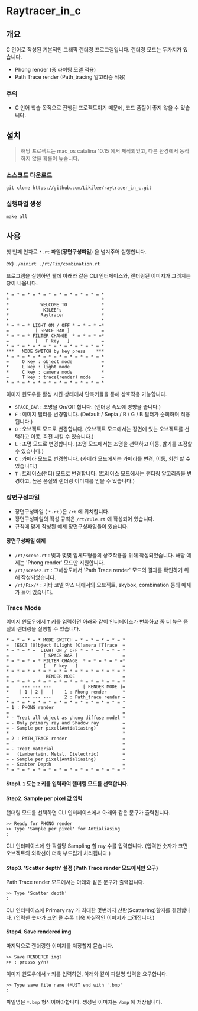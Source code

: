 # Raytracer_in_c
## 개요

C 언어로 작성된 기본적인 그래픽 랜더링 프로그램입니다.
랜더링 모드는 두가지가 있습니다.
- Phong render (퐁 라이팅 모델 적용)
- Path Trace render (Path_tracing 알고리즘 적용)

### 주의
- C 언어 학습 목적으로 진행된 프로젝트이기 때문에, 코드 품질이 좋지 않을 수 있습니다.

## 설치
> 해당 프로젝트는 mac_os catalina 10.15 에서 제작되었고, 다른 환경에서 동작하지 않을 확률이 높습니다.

### 소스코드 다운로드

`git clone https://github.com/Likilee/raytracer_in_c.git`

### 실행파일 생성

`make all`

## 사용

첫 번째 인자로 `*.rt` 파일(**장면구성파일**) 을 넘겨주어 실행합니다.

ex) `./minirt ./rt/Fix/combination.rt`

프로그램을 실행하면 쉘에 아래와 같은 CLI 인터페이스와, 랜더링된 이미지가 그려지는 창이 나옵니다.

```
* = * = * = * = * = * = * = * = * = *
*                                   *
*            WELCOME TO             *
*             KILEE's               *
*            Raytracer              *
*                                   *
* = * = * LIGHT ON / OFF * = * = * =*
=          [ SPACE BAR ]            =
* = * = * FILTER CHANGE  * = * = * =*
=          [   F key   ]            =
* = * = * = * = * = * = * = * = * = *
***   MODE SWITCH by key press    ***
* = * = * = * = * = * = * = * = * = *
=     O key : object mode           =
*     L key : light mode            *
*     C key : camera mode           *
=     T key : trace(render) mode    =
* = * = * = * = * = * = * = * = * = *
```
이미지 윈도우를 활성 시킨 상태에서 단축키들을 통해 상호작용 가능합니다.

- `SPACE_BAR` : 조명을 On/Off 합니다. (랜더링 속도에 영향을 줍니다.)
- `F` : 이미지 필터를 변경합니다. (Default / Sepia / R / G / B 필터가 순회하며 적용됩니다.)
- `O` : 오브젝트 모드로 변경합니다. (오브젝트 모드에서는 장면에 있는 오브젝트를 선택하고 이동, 회전 시킬 수 있습니다.)
- `L` : 조명 모드로 변경합니다. (조명 모드에서는 조명을 선택하고 이동, 밝기를 조정할 수 있습니다.)
- `C` : 카메라 모드로 변경합니다. (카메라 모드에서는 카메라를 변경, 이동, 회전 할 수 있습니다.)
- `T` : 트레이스(랜더) 모드로 변경합니다. (트레이스 모드에서는 랜더링 알고리즘을 변경하고, 높은 품질의 랜더링 이미지를 얻을 수 있습니다.)

### 장면구성파일

- 장면구성파일 ( `*.rt` )은 `/rt` 에 위치합니다.
- 장면구성파일의 작성 규칙은 `/rt/rule.rt` 에 작성되어 있습니다.
- 규칙에 맞게 작성된 예제 장면구성파일들이 있습니다.

#### 장면구성파일 예제
- `/rt/scene.rt` : 빛과 몇몇 입체도형들의 상호작용을 위해 작성되었습니다. 해당 예제는 'Phong render' 모드만 지원합니다.
- `/rt/scene2.rt` : 고해상도에서 'Path Trace render' 모드의 결과를 확인하기 위해 작성되었습니다.
- `/rt/Fix/*` : 기타 코넬 박스 내에서의 오브젝트, skybox, combination 등의 예제가 들어 있습니다.

### Trace Mode

이미지 윈도우에서 `T` 키를 입력하면 아래와 같이 인터페이스가 변화하고 좀 더 높은 품질의 랜더링을 실행할 수 있습니다.
```
* = * = * = * MODE SWITCH = * = * = * = * = *
=  [ESC] [O]bject [L]ight [C]amera [T]race  =
* = * = * =  LIGHT ON / OFF * = * = * = * = *
=             [ SPACE BAR ]                 =
* = * = * = * FILTER CHANGE  * = * = * = * =*
=             [   F key   ]                 =
* = * = * = * = * = * = * = * = * = * = * = *
=              RENDER MODE                  =
* = * = * = * = * = * = * = * = * = * = * = *
=     --- --- ---            [ RENDER MODE ]=
*    | 1 | 2 |   |    1 : Phong render      *
=     --- --- ---     2 : Path_trace render =
* = * = * = * = * = * = * = * = * = * = * = *
= 1 : PHONG render                          =
=                                           =
* - Treat all object as phong diffuse model *
= - Only primary ray and Shadow ray         =
= - Sample per pixel(Antialiasing)          =
*                                           *
= 2 : PATH_TRACE render                     =
=                                           =
= - Treat material                          =
=   (Lambertain, Metal, Dielectric)         =
= - Sample per pixel(Antialiasing)          =
= - Scatter Depth                           =
* = * = * = * = * = * = * = * = * = * = * = *
```

#### Step1. `1` 도는 `2` 키를 입력하여 랜더링 모드를 선택합니다.

#### Step2. Sample per pixel 값 입력

랜더링 모드를 선택하면 CLI 인터페이스에서 아래와 같은 문구가 출력됩니다.
```
>> Ready for PHONG render
>> Type 'Sample per pixel' for Antialiasing
:
```

CLI 인터페이스에 한 픽셀당 Sampling 할 ray 수를 입력합니다. (입력한 숫자가 크면 오브젝트의 외곽선이 더욱 부드럽게 처리됩니다.)

#### Step3. 'Scatter depth' 설정 (Path Trace render 모드에서만 요구)

Path Trace render 모드에서는 아래와 같은 문구가 출력됩니다.
```
>> Type 'Scatter depth'
:
```

CLI 인터페이스에 Primary ray 가 최대한 몇번까지 산란(Scattering)할지를 결정합니다. (입력한 숫자가 크면 클 수록 더욱 사실적인 이미지가 그려집니다.)

#### Step4. Save rendered img
마지막으로 랜더링한 이미지를 저장할지 묻습니다.
```
>> Save RENDERED img?
>> : presss y/n)
```
이미지 윈도우에서 `Y` 키를 입력하면, 아래와 같이 파일명 입력을 요구합니다.

```
>> Type save file name (MUST end with '.bmp'
:
```
파일명은 `*.bmp` 형식이어야합니다. 생성된 이미지는 `/bmp` 에 저장됩니다.
